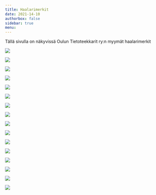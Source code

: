 ```yaml
---
title: Haalarimerkit
date: 2021-14-10
authorbox: false
sidebar: true
menu:
---
```


Tällä sivulla on näkyvissä Oulun Tietoteekkarit ry:n myymät haalarimerkit

[![](1up_thumbnail.jpg)](1up.jpg)

[![](asd_thumbnail.jpg)](asd.jpg)

[![](bigdick_thumbnail.jpg)](bigdick.jpg)

[![](heijastinhaamu_thumbnail.jpg)](heijastinhaamu.jpg)

[![](hilarius_thumbnail.jpg)](hilarius.jpg)

[![](longcat_thumbnail.jpg)](longcat.jpg)

[![](megaman_thumbnail.jpg)](megaman.jpg)

[![](niilo22_thumbnail.jpg)](niilo22.jpg)

[![](otit_thumbnail.jpg)](otit.jpg)

[![](otitvaakuna_thumbnail.jpg)](otitvaakuna.jpg)

[![](pacman_thumbnail.jpg)](pacman.jpg)

[![](pacmanpoika_thumbnail.jpg)](pacmanpoika.jpg)

[![](pacmantytto_thumbnail.jpg)](pacmantytto.jpg)

[![](poysti_thumbnail.jpg)](poysti.jpg)

[![](sieni_thumbnail.jpg)](sieni.jpg)

[![](vauhtijuoksu_thumbnail.jpg)](vauhtijuoksu.jpg)